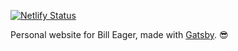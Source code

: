[![Netlify Status](https://api.netlify.com/api/v1/badges/7e4a96b8-664b-46c1-9b22-87ba088e1edd/deploy-status)](https://app.netlify.com/sites/billeager/deploys)

Personal website for Bill Eager, made with [Gatsby](https://github.com/gatsbyjs). 😎
